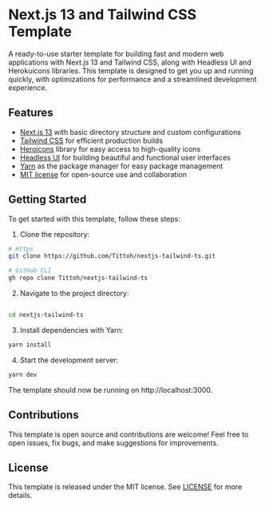 # Next.js 13 and Tailwind CSS Template

A ready-to-use starter template for building fast and modern web applications with Next.js 13 and Tailwind CSS, along with Headless UI and Herokuicons libraries. This template is designed to get you up and running quickly, with optimizations for performance and a streamlined development experience.

## Features

- [Next.js 13](https://nextjs.org/) with basic directory structure and custom configurations
- [Tailwind CSS](https://tailwindcss.com/) for efficient production builds
- [Heroicons](https://heroicons.com/) library for easy access to high-quality icons
- [Headless UI](https://headlessui.com/) for building beautiful and functional user interfaces
- [Yarn](https://yarnpkg.com/) as the package manager for easy package management
- [MIT license](https://opensource.org/licenses/MIT) for open-source use and collaboration

## Getting Started

To get started with this template, follow these steps:

1. Clone the repository:

```bash
# Https
git clone https://github.com/Tittoh/nextjs-tailwind-ts.git

# GitHub CLI
gh repo clone Tittoh/nextjs-tailwind-ts
```

2. Navigate to the project directory:

```bash

cd nextjs-tailwind-ts
```

3. Install dependencies with Yarn:

```bash
yarn install
```

4. Start the development server:

```bash
yarn dev
```

The template should now be running on http://localhost:3000.

## Contributions

This template is open source and contributions are welcome! Feel free to open issues, fix bugs, and make suggestions for improvements.

## License

This template is released under the MIT license. See [LICENSE](LICENSE) for more details.
